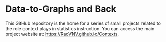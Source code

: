# Data-to-Graphs and Back

This GitHub repository is the home for a series of small projects related to the role context plays in statistics instruction. You can access the main project website at: https://RaoVNV.github.io/Contexts. 
